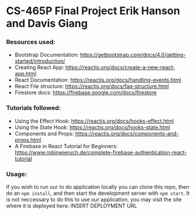 # CS-465P Final Project Erik Hanson and Davis Giang

### Resources used:

- Bootstrap Documentation: https://getbootstrap.com/docs/4.0/getting-started/introduction/
- Creating React App: https://reactjs.org/docs/create-a-new-react-app.html
- React Documentation: https://reactjs.org/docs/handling-events.html
- React File structure: https://reactjs.org/docs/faq-structure.html
- Firestore docs: https://firebase.google.com/docs/firestore

### Tutorials followed:

- Using the Effect Hook: https://reactjs.org/docs/hooks-effect.html
- Using the State Hook: https://reactjs.org/docs/hooks-state.html
- Components and Props: https://reactjs.org/docs/components-and-props.html
- A Firebase in React Tutorial for Beginners: https://www.robinwieruch.de/complete-firebase-authentication-react-tutorial

### Usage:

If you wish to run our to do application locally you can clone this repo, then do an `npm install`, and then start the development server with `npm start`. It is not neccessary to do this to use our application, you may visit the site where it is deployed here: INSERT DEPLOYMENT URL
